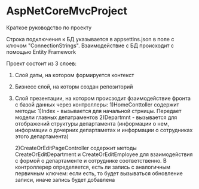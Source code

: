 # AspNetCoreMvcProject


Краткое руководство по проекту


Строка подключения к БД указывается в appsettins.json в поле с ключом "ConnectionStrings".
Взаимодействие с БД происходит с помощью Entity Framework

Проект состоит из 3 слоев:
1) Слой даты, на котором формируется контекст
2) Бизнесс слой, на которм создан репозиторий
3) Слой презентации, на котором происзодит фзаимодействие фронта с базой данных через контроллеры:
   1)HomeConttoller содержит методы:
      1)Index - вызывается для начальной стрницы. Передает модели главных депатраментов
      2)Departmnt - вызывается для отображений структуры департамента (информации о нем, информации о дочерних департаметах и информации о сотрудниках этого департамента)
      
   2)CreateOrEditPageController содержит методы CreateOrEditDepartment и CreateOrEditEmployee для взаимодействия с формой о департаменте и сотруднике соответственно.
     В контроллерер определяется, есть ли запись с аналогичным первичным ключем: если есть, то будет вызываться обновление записи, иначе запись будет добавлена
